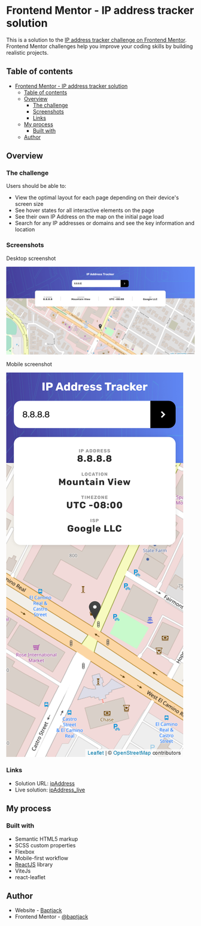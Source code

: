 # Frontend Mentor - IP address tracker solution

This is a solution to the [IP address tracker challenge on Frontend Mentor](https://www.frontendmentor.io/challenges/ip-address-tracker-I8-0yYAH0). Frontend Mentor challenges help you improve your coding skills by building realistic projects. 

## Table of contents

- [Frontend Mentor - IP address tracker solution](#frontend-mentor---ip-address-tracker-solution)
  - [Table of contents](#table-of-contents)
  - [Overview](#overview)
    - [The challenge](#the-challenge)
    - [Screenshots](#screenshots)
    - [Links](#links)
  - [My process](#my-process)
    - [Built with](#built-with)
  - [Author](#author)

## Overview

### The challenge

Users should be able to:

- View the optimal layout for each page depending on their device's screen size
- See hover states for all interactive elements on the page
- See their own IP Address on the map on the initial page load
- Search for any IP addresses or domains and see the key information and location


### Screenshots

Desktop screenshot

![desktop-screenshot](./src/assets/screenshots/ipAddress-desktop.png)

Mobile screenshot

![mobile-screenshot](./src/assets/screenshots/ipAddress-mobile.png)

### Links

- Solution URL: [ipAddress](https://github.com/Baptajck/ipAddress)
- Live solution: [ipAddress_live](https://baptajck.github.io/ipaddress/)

## My process

### Built with

- Semantic HTML5 markup
- SCSS custom properties
- Flexbox
- Mobile-first workflow
- [ReactJS](https://reactjs.org/) library
- ViteJs
- react-leaflet

## Author

- Website - [Baptjack](https://baptjack.fr)
- Frontend Mentor - [@baptjack](https://www.frontendmentor.io/profile/baptjack)